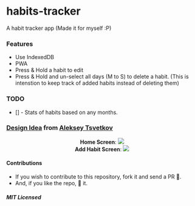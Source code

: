 # habits-tracker

A habit tracker app (Made it for myself :P)

### Features

- Use IndexedDB
- PWA
- Press & Hold a habit to edit
- Press & Hold and un-select all days (M to S) to delete a habit. (This is intenstion to keep track of added habits instead of deleting them)

### TODO

- [] - Stats of habits based on any months.

### [Design Idea](https://dribbble.com/shots/5743142-Habit-app) from [Aleksey Tsvetkov](https://dribbble.com/tsvetkov)

<center>
  <b>Home Screen</b>:
  <img src="./Design/Homescreen.png">
</center>

<center>
  <b>Add Habit Screen</b>:
  <img src="./Design/Add%20Habit.png">
</center>

#### Contributions

- If you wish to contribute to this repository, fork it and send a PR 😬.
- And, if you like the repo, 🌟 it.

##### MIT Licensed
